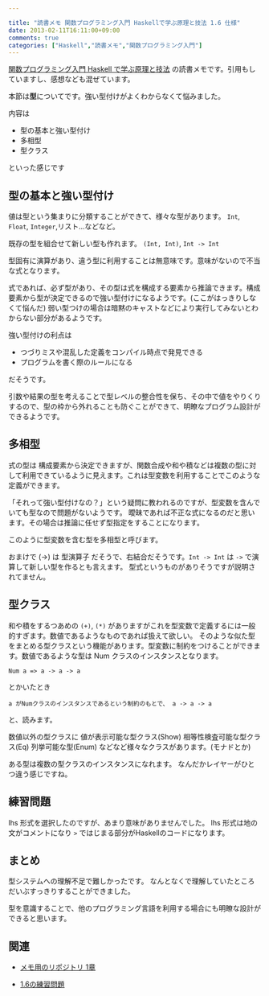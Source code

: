 ```yaml
---

title: "読書メモ 関数プログラミング入門 Haskellで学ぶ原理と技法 1.6 仕様"
date: 2013-02-11T16:11:00+09:00
comments: true
categories: ["Haskell","読書メモ","関数プログラミング入門"]
---
```


[関数プログラミング入門 Haskell で学ぶ原理と技法](http://www.amazon.co.jp/gp/product/427406896X/ref=as_li_ss_tl?ie=UTF8&camp=247&creative=7399&creativeASIN=427406896X&linkCode=as2&tag=eiel-22) の読書メモです。引用もしていますし、感想なども混ぜています。

本節は**型**についてです。強い型付けがよくわからなくて悩みました。

内容は

* 型の基本と強い型付け
* 多相型
* 型クラス

といった感じです

## 型の基本と強い型付け

値は型という集まりに分類することができて、様々な型があります。 `Int`, `Float`, `Integer`,リスト…などなど。

既存の型を組合せて新しい型も作れます。 `(Int, Int)`, `Int -> Int`

型固有に演算があり、違う型に利用することは無意味です。意味がないので不当な式となります。

式であれば、必ず型があり、その型は式を構成する要素から推論できます。構成要素から型が決定できるので強い型付けになるようです。(ここがはっきりしなくて悩んだ)
弱い型つけの場合は暗黙のキャストなどにより実行してみないとわからない部分があるようです。

強い型付けの利点は

* つづりミスや混乱した定義をコンパイル時点で発見できる
* プログラムを書く際のルールになる

だそうです。

引数や結果の型を考えることで型レベルの整合性を保ち、その中で値をやりくりするので、型の枠から外れることも防ぐことができて、明瞭なプログラム設計ができるようです。

## 多相型

式の型は 構成要素から決定できますが、関数合成や和や積などは複数の型に対して利用できているように見えます。これは型変数を利用することでこのような定義ができます。

「それって強い型付けなの？」という疑問に教われるのですが、型変数を含んでいても型なので問題がないようです。
曖昧であれば不正な式になるのだと思います。その場合は推論に任せず型指定をすることになります。

このように型変数を含む型を多相型と呼びます。

おまけで (->) は 型演算子 だそうで、右結合だそうです。`Int -> Int` は `->` で演算して新しい型を作るとも言えます。
型式というものがありそうですが説明されてません。

## 型クラス

和や積をするつあめの `(+)`, `(*)` がありますがこれを型変数で定義するには一般的すぎます。数値であるようなものであれば扱えて欲しい。
そのような似た型をまとめる型クラスという機能があります。型変数に制約をつけることができます。数値であるような型は Num クラスのインスタンスとなります。

`Num a => a -> a -> a`

とかいたとき

`a がNumクラスのインスタンスであるという制約のもとで、 a -> a -> a`

と、読みます。

数値以外の型クラスに 値が表示可能な型クラス(Show) 相等性検査可能な型クラス(Eq) 列挙可能な型(Enum) などなど様々なクラスがあります。(モナドとか)

ある型は複数の型クラスのインスタンスになれます。
なんだかレイヤーがひとつ違う感じですね。

## 練習問題

lhs 形式を選択したのですが、あまり意味がありませんでした。
lhs 形式は地の文がコメントになり `>` ではじまる部分がHaskellのコードになります。

## まとめ

型システムへの理解不足で難しかったです。
なんとなくで理解していたところだいぶすっきりすることができました。

型を意識することで、他のプログラミング言語を利用する場合にも明瞭な設計ができると思います。

## 関連

* [メモ用のリポジトリ 1章](https://github.com/eiel/Introduction-to-Functional-Programming-using-Haskell/blob/master/1/index.org)

* [1.6の練習問題](https://github.com/eiel/Introduction-to-Functional-Programming-using-Haskell/blob/master/1/1.6.lhs)
